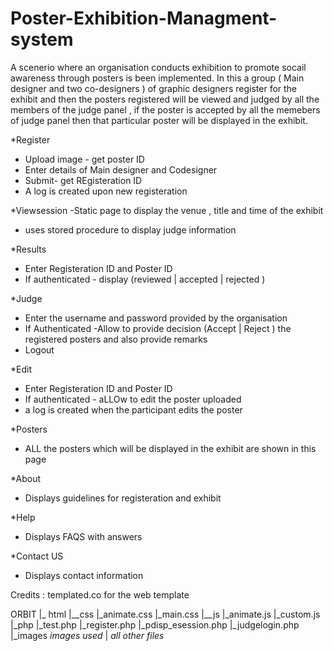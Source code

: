 # Poster-Exhibition-Managment-system
A scenerio where an organisation conducts exhibition to promote socail awareness through posters is been implemented.
In this a group ( Main designer and two co-designers ) of graphic designers register for the exhibit and then the posters registered will 
be viewed and judged by all the members of the judge panel , if the poster is accepted by all the memebers of judge panel then 
that particular poster will be displayed in the exhibit.

*Register
- Upload image - get poster ID
- Enter details of Main designer and Codesigner
- Submit- get REgisteration ID
- A log is created upon new registeration

*Viewsession
-Static page to display the venue , title and time of the exhibit
- uses stored procedure to display judge information

*Results
- Enter Registeration ID and Poster ID 
- If authenticated - display (reviewed | accepted | rejected )

*Judge
- Enter the username and password provided by the organisation
- If Authenticated -Allow to provide decision (Accept | Reject ) the registered posters and also provide remarks
- Logout

*Edit
- Enter Registeration ID and Poster ID 
- If authenticated - aLLOw to edit the poster uploaded
- a log is created when the participant edits the poster 

*Posters
- ALL the posters which will be displayed in the exhibit are shown in this page

*About
- Displays guidelines for registeration and exhibit

*Help
- Displays FAQS with answers

*Contact US
- Displays contact information

Credits : templated.co for the web template



ORBIT
|_
  html
  |__css
        |_animate.css
        |_main.css
  |__js
      |_animate.js
      |_custom.js
  |_php
       |_test.php
       |_register.php
       |_pdisp_esession.php
       |_judgelogin.php
  |_images
         *images used*
  |
  *all other files*
       
    
